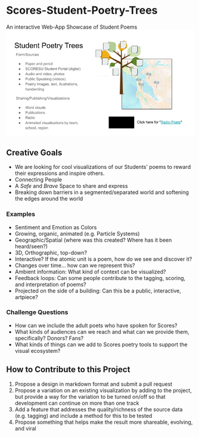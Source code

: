# Scores-Student-Poetry-Trees
An interactive Web-App Showcase of Student Poems
![](SCORES-Poetry-Tree_concept.png)
## Creative Goals
- We are looking for cool visualizations of our Students' poems to reward their expressions and inspire others.
- Connecting People
- A *Safe* and *Brave* Space to share and express
- Breaking down barriers in a segmented/separated world and softening the edges around the world

### Examples
- Sentiment and Emotion as Colors
- Growing, organic, animated (e.g. Particle Systems)
- Geographic/Spatial (where was this created? Where has it been heard/seen?)
- 3D, Orthographic, top-down?
- Interactive? If the atomic unit is a poem, how do we see and discover it?
- Changes over time... how can we represent this?
- Ambient information: What kind of context can be visualized?
- Feedback loops: Can some people contribute to the tagging, scoring, and interpretation of poems?
- Projected on the side of a building: Can this be a public, interactive, artpiece?

### Challenge Questions
- How can we include the adult poets who have spoken for Scores?
- What kinds of audiences can we reach and what can we provide them, specifically? Donors? Fans?
- What kinds of things can we add to Scores poetry tools to support the visual ecosystem?

## How to Contribute to this Project
1. Propose a design in markdown format and submit a pull request
2. Propose a variation on an existing visualization by adding to the project, but provide a way for the variation to be turned on/off so that development can continue on more than one track
3. Add a feature that addresses the quality/richness of the source data (e.g. tagging) and include a method for this to be tested
4. Propose something that helps make the result more shareable, evolving, and viral
